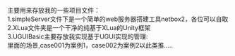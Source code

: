 主要用来存放我的一些项目文件：  
1.simpleServer文件下是一个简单的web服务器搭建工具netbox2，各位可以自取  
2.XLua文件夹是一个干净的纯基于XLua的Unity框架  
3.UGUIBasic主要存放我实现基于UGUI实现的管理:  
  里面的场景,case001为案例1，case002为案例2以此类推.....
